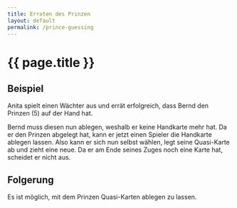```yaml
---
title: Erraten des Prinzen
layout: default
permalink: /prince-guessing
---
```

# {{ page.title }}

## Beispiel

Anita spielt einen Wächter aus und errät erfolgreich, dass Bernd den Prinzen (5) auf der Hand hat.

Bernd muss diesen nun ablegen, weshalb er keine Handkarte mehr hat. Da er den Prinzen abgelegt hat, kann er jetzt einen Spieler die Handkarte ablegen lassen.
Also kann er sich nun selbst wählen, legt seine Quasi-Karte ab und zieht eine neue.
Da er am Ende seines Zuges noch eine Karte hat, scheidet er nicht aus.

## Folgerung

Es ist möglich, mit dem Prinzen Quasi-Karten ablegen zu lassen.
